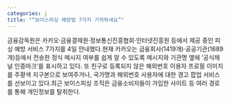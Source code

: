 ```yaml
---
categories: j
title: "“보이스피싱 예방법 7가지 기억하세요”"
---
```

금융감독원은 카카오‧금융결제원‧정보통신진흥협회‧인터넷진흥원 등에서 제공 중인 피싱 예방 서비스 7가지를 4일 안내했다.현재 카카오는 금융회사(1419개)·공공기관(1689개)등에서 전송한 정식 메시지 여부를 쉽게 알 수 있도록 메시지와 기관명 옆에 ‘공식채널 인증마크’를 표시하고 있다. 또 친구로 등록되지 않은 해외번호 이용자 프로필 이미지를 주황색 지구본으로 보여주거나, 국가명과 해외번호 사용자에 대한 경고 팝업 서비스를 선보이고 있다.최근 보이스피싱 조직은 금융소비자들이 가입한 사이트 등 여러 경로를 통해 개인정보를 탈취한다.